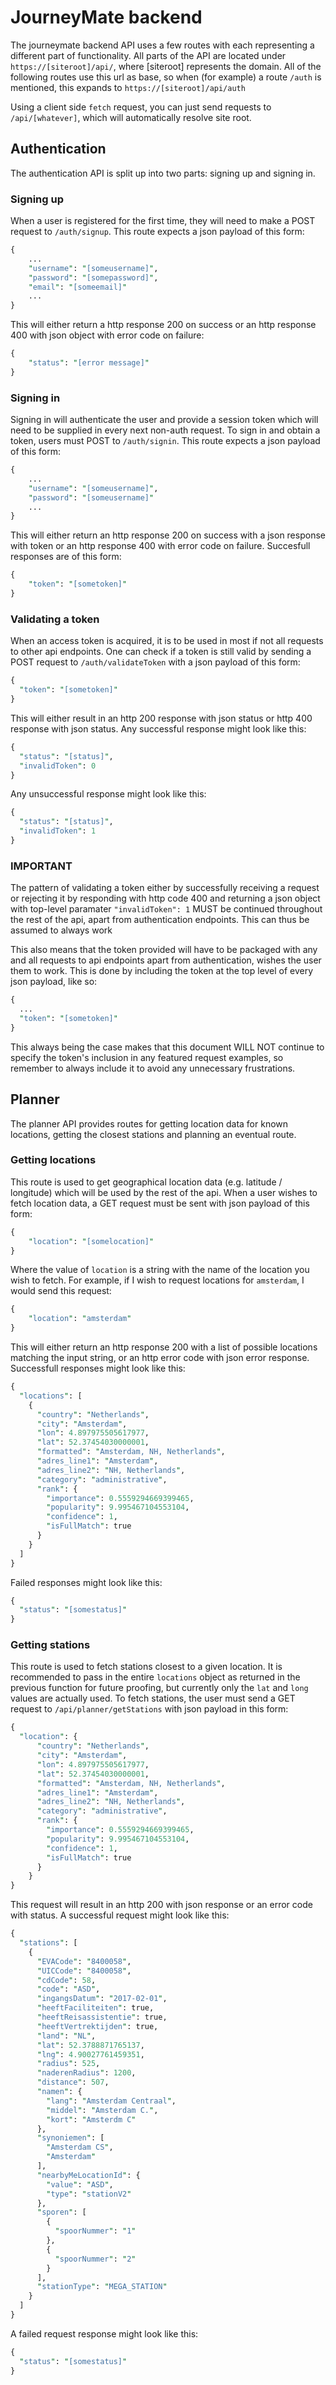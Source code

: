 # JourneyMate backend

The journeymate backend API uses a few routes with each representing a different part of functionality.
All parts of the API are located under `https://[siteroot]/api/`, where [siteroot] represents the domain.
All of the following routes use this url as base, so when (for example) a route `/auth` is mentioned, this expands to `https://[siteroot]/api/auth`

Using a client side `fetch` request, you can just send requests to `/api/[whatever]`, which will automatically resolve site root.

## Authentication

The authentication API is split up into two parts: signing up and signing in.

### Signing up

When a user is registered for the first time, they will need to make a POST request to `/auth/signup`. 
This route expects a json payload of this form: 
```perl
{
    ...
    "username": "[someusername]",
    "password": "[somepassword]",
    "email": "[someemail]"
    ...
}
```
This will either return a http response 200 on success or an http response 400 with json object with error code on failure:
```perl
{
    "status": "[error message]"
}
```

### Signing in

Signing in will authenticate the user and provide a session token which will need to be supplied in every next non-auth request.
To sign in and obtain a token, users must POST to `/auth/signin`.
This route expects a json payload of this form:
```perl
{
    ...
    "username": "[someusername]",
    "password": "[someusername]"
    ...
}
```
This will either return an http response 200 on success with a json response with token or an http response 400 with error code on failure. Succesfull responses are of this form:
```perl
{
    "token": "[sometoken]"
}
```

### Validating a token

When an access token is acquired, it is to be used in most if not all requests to other api endpoints. One can check if a token is still valid by sending a POST request to `/auth/validateToken` with a json payload of this form: 
```perl
{
  "token": "[sometoken]"
}
```
This will either result in an http 200 response with json status or http 400 response with json status.
Any successful response might look like this:
```perl
{
  "status": "[status]",
  "invalidToken": 0
}
```
Any unsuccessful response might look like this:
```perl
{
  "status": "[status]",
  "invalidToken": 1
}
```

### IMPORTANT

The pattern of validating a token either by successfully receiving a request or rejecting it by responding with http code 400 and returning a json object with top-level paramater `"invalidToken": 1` MUST be continued throughout the rest of the api, apart from authentication endpoints. This can thus be assumed to always work

This also means that the token provided will have to be packaged with any and all requests to api endpoints apart from authentication, wishes the user them to work. This is done by including the token at the top level of every json payload, like so:
```perl
{
  ...
  "token": "[sometoken]"
}
```
This always being the case makes that this document WILL NOT continue to specify the token's inclusion in any featured request examples, so remember to always include it to avoid any unnecessary frustrations.

## Planner

The planner API provides routes for getting location data for known locations, getting the closest stations and planning an eventual route.

### Getting locations

This route is used to get geographical location data (e.g. latitude / longitude) which will be used by the rest of the api. When a user wishes to fetch location data, a GET request must be sent with json payload of this form:
```perl
{
    "location": "[somelocation]"
}
```
Where the value of `location` is a string with the name of the location you wish to fetch. For example, if I wish to request locations for `amsterdam`, I would send this request: 
```perl
{
    "location": "amsterdam"
}
```
This will either return an http response 200 with a list of possible locations matching the input string, or an http error code with json error response.
Successfull responses might look like this:
```perl
{
  "locations": [
    {
      "country": "Netherlands",
      "city": "Amsterdam",
      "lon": 4.897975505617977,
      "lat": 52.37454030000001,
      "formatted": "Amsterdam, NH, Netherlands",
      "adres_line1": "Amsterdam",
      "adres_line2": "NH, Netherlands",
      "category": "administrative",
      "rank": {
        "importance": 0.5559294669399465,
        "popularity": 9.995467104553104,
        "confidence": 1,
        "isFullMatch": true
      }
    }
  ]
}
```
Failed responses might look like this:
```perl
{
  "status": "[somestatus]"
}
```

### Getting stations

This route is used to fetch stations closest to a given location. It is recommended to pass in the entire `locations` object as returned in the previous function for future proofing, but currently only the `lat` and `long` values are actually used. To fetch stations, the user must send a GET request to `/api/planner/getStations` with json payload in this form:
```perl
{
  "location": {
      "country": "Netherlands",
      "city": "Amsterdam",
      "lon": 4.897975505617977,
      "lat": 52.37454030000001,
      "formatted": "Amsterdam, NH, Netherlands",
      "adres_line1": "Amsterdam",
      "adres_line2": "NH, Netherlands",
      "category": "administrative",
      "rank": {
        "importance": 0.5559294669399465,
        "popularity": 9.995467104553104,
        "confidence": 1,
        "isFullMatch": true
      }
    }
}
```
This request will result in an http 200 with json response or an error code with status.
A successful request might look like this:
```perl
{
  "stations": [
    {
      "EVACode": "8400058",
      "UICCode": "8400058",
      "cdCode": 58,
      "code": "ASD",
      "ingangsDatum": "2017-02-01",
      "heeftFaciliteiten": true,
      "heeftReisassistentie": true,
      "heeftVertrektijden": true,
      "land": "NL",
      "lat": 52.3788871765137,
      "lng": 4.90027761459351,
      "radius": 525,
      "naderenRadius": 1200,
      "distance": 507,
      "namen": {
        "lang": "Amsterdam Centraal",
        "middel": "Amsterdam C.",
        "kort": "Amsterdm C"
      },
      "synoniemen": [
        "Amsterdam CS",
        "Amsterdam"
      ],
      "nearbyMeLocationId": {
        "value": "ASD",
        "type": "stationV2"
      },
      "sporen": [
        {
          "spoorNummer": "1"
        },
        {
          "spoorNummer": "2"
        }
      ],
      "stationType": "MEGA_STATION"
    }
  ]
}
```
A failed request response might look like this:
```perl
{
  "status": "[somestatus]"
}
```